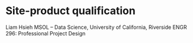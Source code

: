 # Site-product qualification 

Liam Hsieh
MSOL – Data Science, University of California, Riverside
ENGR 296: Professional Project Design



